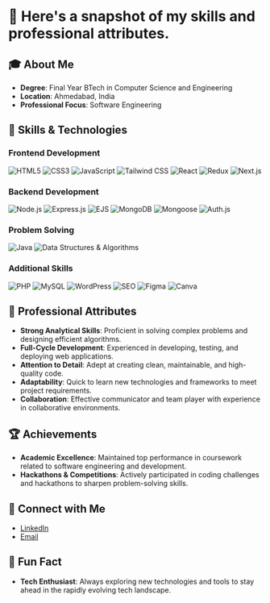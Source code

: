 # 👋 Here's a snapshot of my skills and professional attributes.

## 🎓 About Me

- **Degree**: Final Year BTech in Computer Science and Engineering
- **Location**: Ahmedabad, India
- **Professional Focus**: Software Engineering

## 🚀 Skills & Technologies

### Frontend Development
<p>
  <img src="https://img.shields.io/badge/HTML5-%23E34F26?style=flat&logo=html5&logoColor=white" alt="HTML5" />
  <img src="https://img.shields.io/badge/CSS3-%231572B6?style=flat&logo=css3&logoColor=white" alt="CSS3" />
  <img src="https://img.shields.io/badge/JavaScript-%23F7DF1E?style=flat&logo=javascript&logoColor=black" alt="JavaScript" />
  <img src="https://img.shields.io/badge/Tailwind%20CSS-%2347A248?style=flat&logo=tailwind-css&logoColor=white" alt="Tailwind CSS" />
  <img src="https://img.shields.io/badge/React-%2361DAFB?style=flat&logo=react&logoColor=black" alt="React" />
  <img src="https://img.shields.io/badge/Redux-%23764ABC?style=flat&logo=redux&logoColor=white" alt="Redux" />
  <img src="https://img.shields.io/badge/Next.js-%23000000?style=flat&logo=next.js&logoColor=white" alt="Next.js" />
</p>

### Backend Development
<p>
  <img src="https://img.shields.io/badge/Node.js-%23339933?style=flat&logo=node.js&logoColor=white" alt="Node.js" />
  <img src="https://img.shields.io/badge/Express.js-%23000000?style=flat&logo=express&logoColor=white" alt="Express.js" />
  <img src="https://img.shields.io/badge/EJS-%234F5B93?style=flat&logo=ejs&logoColor=white" alt="EJS" />
  <img src="https://img.shields.io/badge/MongoDB-%2347A248?style=flat&logo=mongodb&logoColor=white" alt="MongoDB" />
  <img src="https://img.shields.io/badge/Mongoose-%23880000?style=flat&logo=mongoose&logoColor=white" alt="Mongoose" />
  <img src="https://img.shields.io/badge/Auth.js-%230D6EFD?style=flat&logo=auth&logoColor=white" alt="Auth.js" />
</p>

### Problem Solving
<p>
  <img src="https://img.shields.io/badge/Java-%23007396?style=flat&logo=java&logoColor=white" alt="Java" />
  <img src="https://img.shields.io/badge/DSA-%234F5B93?style=flat&logo=python&logoColor=white" alt="Data Structures & Algorithms" />
</p>

### Additional Skills
<p>
  <img src="https://img.shields.io/badge/PHP-%23777BB4?style=flat&logo=php&logoColor=white" alt="PHP" />
  <img src="https://img.shields.io/badge/MySQL-%234479A1?style=flat&logo=mysql&logoColor=white" alt="MySQL" />
  <img src="https://img.shields.io/badge/WordPress-%2321759B?style=flat&logo=wordpress&logoColor=white" alt="WordPress" />
  <img src="https://img.shields.io/badge/SEO-%23000000?style=flat&logo=seo&logoColor=white" alt="SEO" />
  <img src="https://img.shields.io/badge/Figma-%F24E1E?style=flat&logo=figma&logoColor=white" alt="Figma" />
  <img src="https://img.shields.io/badge/Canva-%2300C4CC?style=flat&logo=canva&logoColor=white" alt="Canva" />
</p>

## 🌟 Professional Attributes

- **Strong Analytical Skills**: Proficient in solving complex problems and designing efficient algorithms.
- **Full-Cycle Development**: Experienced in developing, testing, and deploying web applications.
- **Attention to Detail**: Adept at creating clean, maintainable, and high-quality code.
- **Adaptability**: Quick to learn new technologies and frameworks to meet project requirements.
- **Collaboration**: Effective communicator and team player with experience in collaborative environments.

## 🏆 Achievements

- **Academic Excellence**: Maintained top performance in coursework related to software engineering and development.
- **Hackathons & Competitions**: Actively participated in coding challenges and hackathons to sharpen problem-solving skills.

## 🔗 Connect with Me

- [LinkedIn](https://linkedin.com/in/ruhan-shaikh-50a558280)
- [Email](mailto:ruhan1192002@gmail.com)

## 🌟 Fun Fact

- **Tech Enthusiast**: Always exploring new technologies and tools to stay ahead in the rapidly evolving tech landscape.

